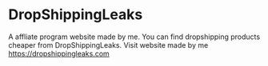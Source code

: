# DropShippingLeaks
A affliate program website made by me. You can find dropshipping products cheaper from DropShippingLeaks. Visit website made by me https://dropshippingleaks.com
